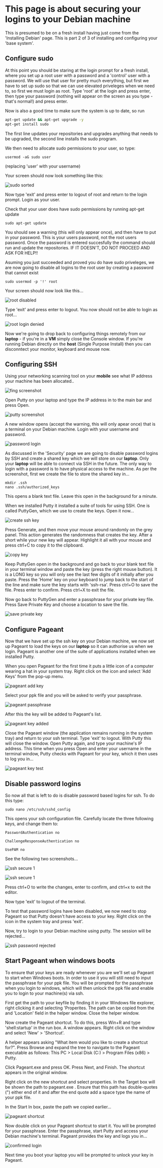 # This page is about securing your logins to your Debian machine

This is presumed to be on a fresh install having just come from the 'Installing Debian' page.  This is part 2 of 3 of installing and configuring your 'base system'.

## Configure sudo

At this point you should be staring at the login prompt for a fresh install, where you set up a root user with a password and a 'control' user with a password.  We will use that user for pretty much everything, but first we have to set up sudo so that we can use elevated priveleges when we need to, so first we must login as root.  Type 'root' at the login and press enter, then type your password (nothing will appear on the screen as you type - that's normal!) and press enter.

Now is also a good time to make sure the system is up to date, so run

```bash
apt-get update && apt-get upgrade -y
apt-get install sudo
```
 
The first line updates your repositories and upgrades anything that needs to be upgraded, the second line installs the sudo program.  

We then need to allocate sudo permissions to your user, so type:

```
usermod -aG sudo user
```

(replacing 'user' with your username)

Your screen should now look something like this:

![sudo sorted](../images/sudo_sorted.png)

Now type 'exit' and press enter to logout of root and return to the login prompt.  Login as your user.

Check that your user does have sudo permissions by running apt-get update

```
sudo apt-get update
```

You should see a warning (this will only appear once), and then have to put in your password.  This is your users password, not the root users password.  Once the password is entered succesfully the command should run and update the repositories.  IF IT DOESN'T, DO NOT PROCEED AND ASK FOR HELP!!

Asuming you just succeeded and proved you do have sudo priveleges, we are now going to disable all logins to the root user by creating a password that cannot exist

```
sudo usermod -p '!' root
```

Your screen should now look like this...

![root disabled](../images/root_diabled.png)

Type 'exit' and press enter to logout.  You now should not be able to login as root...

![root login denied](../images/root_login_denied.png)

Now we're going to drop back to configuring things remotely from our **laptop** - if you're in a **VM** simply close the Console window.  If you're running Debian directly on the **host** (Single Purpose Install) then you can disconntect your monitor, keyboard and mouse now.

## Configuring SSH

Using your networking scanning tool on your **mobile** see what IP address your machine has been allocated..

![fing screenshot](../images/fing.jpg)

Open Putty on your laptop and type the IP address in to the main bar and press Open.

![putty screenshot](../images/putty.png)

A new window opens (accept the warning, this will only apear once) that is a terminal on your Debian machine.  Login with your username and password.

![password login](../images/password_login.png)

As discussed in the 'Security' page we are going to disable password logins by SSH and create a shared key which we will store on our **laptop**. Only your **laptop** will be able to connect via SSH in the future.  The only way to login with a password is to have physical access to the machine.  As per the screenshot, first we create the file to store the shared key in...

```
mkdir .ssh
nano .ssh/authorized_keys
```

This opens a blank text file.  Leave this open in the background for a minute.

When we installed Putty it installed a suite of tools for using SSH.  One is called PuttyGen, which we use to create the keys.  Open it now...

![create ssh key](../images/create_ssh_key.png)

Press Generate, and then move your mouse around randomly on the grey panel.  This action generates the randomness that creates the key.  After a short while your new key will appear.  Highlight it all with your mouse and press ctrl+C to copy it to the clipboard.

![copy key](../images/copy_key.png)

Keep PuttyGen open in the background and go back to your blank text file in your terminal window and paste the key (press the right mouse button).  It is a LONG key so you will only see the last few digits of it initially after you paste.  Press the 'Home' key on your keyboard to jump back to the start of the line and make sure the key starts with 'ssh-rsa'.  Press ctrl+O to save the file.  Press enter to confirm.  Press ctrl+X to exit the file.

Now go back to PuttyGen and enter a passphrase for your private key file.  Press Save Private Key and choose a location to save the file.

![save private key](../images/save_private_key.png)


## Configure Pageant

Now that we have set up the ssh key on your Debian machine, we now set up Pageant to load the keys on our **laptop** so it can authorise us when we login.  Pageant is another one of the suite of applications installed when we installed Putty.


When you open Pageant for the first time it puts a little icon of a computer wearing a hat in your system tray.  Right click on the icon and select 'Add Keys' from the pop-up menu.

![pageant add key](../images/pageant_add_key.png)

Select your ppk file and you will be asked to verify your passphrase.

![pageant passphrase](../images/pageant_passphrase.png)

After this the key will be added to Pageant's list.

![pageant key added](../images/pageant_key_added.png)

Close the Pageant window (the application remains running in the system tray) and return to your ssh terminal.  Type 'exit' to logout.  With Putty this will close the window.  Open Putty again, and type your machine's IP address.  This time when you press Open and enter your username in the terminal window, Putty checks with Pageant for your key, which it then uses to log you in...

![pageant key test](../images/pageant_key_test.png)

## Disable password logins

So now all that is left to do is disable password based logins for ssh.  To do this type:

```
sudo nano /etc/ssh/sshd_config
```

This opens your ssh configuration file.  Carefully locate the three following keys, and change them to:

`PasswordAuthentication no`

`ChallengeResponseAuthentication no`

`UsePAM no`

See the following two screenshots...

![ssh secure 1](../images/ssh_secure_1.png)

![ssh secure 1](../images/ssh_secure_1.png)

Press ctrl+O to write the changes, enter to confirm, and ctrl+x to exit the editor.

Now type 'exit' to logout of the terminal.

To test that password logins have been disabled, we now need to stop Pageant so that Putty doesn't have access to your key.  Right click on the icon in the system tray and press 'exit'.

Now, try to login to your Debian machine using putty.  The session will be rejected...

![ssh password rejected](../images/ssh_password_rejected.png)

## Start Pageant when windows boots

To ensure that your keys are ready whenever you are we'll set up Pageant to start when Windows boots.  In order to use it you will still need to input the passphrase for your ppk file.  You will be prompted for the passphrase when you login to windows, which will then unlock the ppk file and enable you to login to your machine(s) via ssh.

First get the path to your keyfile by finding it in your Windows file explorer, right clicking it and selecting 'Properites.  The path can be copied from the and 'Location' field in the helper window.  Close the helper window.

Now create the Pageant shortcut.  To do this, press Win+R and type 'shell:startup' in the run box.  A window appears.  Right click on the window and select 'New' > 'Shortcut'.

A helper appears asking "What item would you like to create a shortcut for?".  Press Browse and expand the tree to navigate to the Pageant executable as follows:  This PC > Local Disk (C:) > Program Files (x86) > Putty.

Click Pageant.exe and press OK.  Press Next, and Finish.  The shortcut appears in the original window.

Right click on the new shortcut and select properties.  In the Target box will be shown the path to pageant.exe .  Ensure that this path has double-quotes (") either end of it and after the end quote add a space type the name of your ppk file.

In the Start In box, paste the path we copied earlier...

![pageant shortcut](../images/pageant_shortcut.png)

Now double click on your Pageant shortcut to start it.  You will be prompted for your passphrase.  Enter the passphrase, start Putty and access your Debian machine's terminal.  Pageant provides the key and logs you in...

![confirmed login](../images/confirmed_login.png)

Next time you boot your laptop you will be prompted to unlock your key in Pageant.



